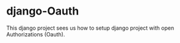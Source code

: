 # django-Oauth
This django project sees us how to setup django project with open Authorizations (Oauth). 
